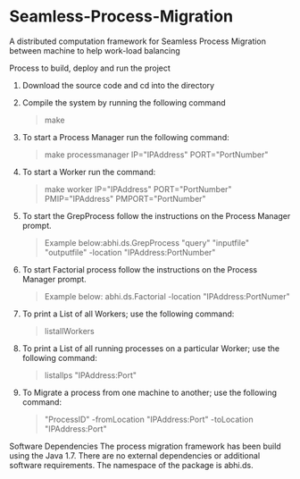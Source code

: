 Seamless-Process-Migration
==========================

A distributed computation framework for Seamless Process Migration between machine to help work-load balancing


Process to build, deploy and run the project

1. Download the source code and cd into the directory 

2. Compile the system by running the following command
	> make
		
3. To start a Process Manager run the following command:
	> make processmanager IP="IPAddress" PORT="PortNumber"

4. To start a Worker run the command:
   > make worker IP="IPAddress" PORT="PortNumber" PMIP="IPAddress" PMPORT="PortNumber"

5. To start the GrepProcess follow the instructions on the Process Manager prompt. 
   > Example below:abhi.ds.GrepProcess "query" "inputfile" "outputfile" -location "IPAddress:PortNumber"

6. To start Factorial process follow the instructions on the Process Manager prompt. 
   > Example below: abhi.ds.Factorial <Integer> <outputfile> -location "IPAddress:PortNumer"

7. To print a List of all Workers; use the following command:
   > listallWorkers

8. To print a List of all running processes on a particular Worker; use the following command:
   > listallps "IPAddress:Port"

9. To Migrate a process from one machine to another; use the following command:
   > "ProcessID" -fromLocation "IPAddress:Port" -toLocation "IPAddress:Port"

Software Dependencies
The process migration framework has been build using the Java 1.7. There are no external dependencies or additional software requirements. The namespace of the package is abhi.ds.
